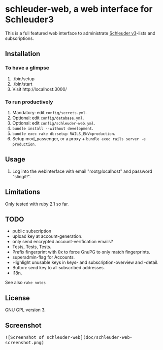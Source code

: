 # schleuder-web, a web interface for Schleuder3

This is a full featured web interface to administrate [Schleuder v3](https://0xacab.org/schleuder/schleuder)-lists and subscriptions.

##  Installation

### To have a glimpse

1. ./bin/setup
1. ./bin/start
1. Visit http://localhost:3000/

### To run productively

1. Mandatory: edit `config/secrets.yml`.
1. Optional: edit `config/database.yml`.
1. Optional: edit `config/schleuder-web.yml`.
1. `bundle install --without development`.
1. `bundle exec rake db:setup RAILS_ENV=production`.
1. Setup mod_passenger, or a proxy + `bundle exec rails server -e production`.


## Usage

1. Log into the webinterface with email "root@localhost" and password "slingit!".


## Limitations

Only tested with ruby 2.1 so far.


## TODO

* public subscription
* upload key at account-generation.
* only send encrypted account-verification emails?
* Tests, Tests, Tests.
* Prefix fingerprint with 0x to force GnuPG to only match fingerprints.
* superadmin-flag for Accounts.
* Highlight unusable keys in keys- and subscription-overview and -detail.
* Button: send key to all subscribed addresses.
* I18n.


See also `rake notes`


## License

GNU GPL version 3.

## Screenshot

<kbd>
![Screenshot of schleuder-web](doc/schleuder-web-screenshot.png)
</kbd>

